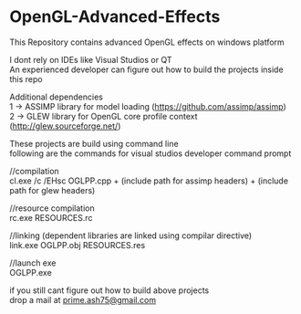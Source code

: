 # OpenGL-Advanced-Effects <br />
This Repository contains advanced OpenGL effects on windows platform <br />

I dont rely on IDEs like Visual Studios or QT  <br />
An experienced developer can figure out how to build the projects inside this repo <br />

Additional dependencies <br />
1 -> ASSIMP library for model loading (https://github.com/assimp/assimp) <br />
2 -> GLEW library for OpenGL core profile context (http://glew.sourceforge.net/) <br />

These projects are build using command line <br />
following are the commands for visual studios developer command prompt <br />

//compilation <br />
cl.exe /c /EHsc OGLPP.cpp + (include path for assimp headers) + (include path for glew headers) <br />

//resource compilation <br />
rc.exe RESOURCES.rc <br />

//linking (dependent libraries are linked using compilar directive) <br />
link.exe OGLPP.obj RESOURCES.res <br />

//launch exe  <br />
OGLPP.exe <br />

if you still cant figure out how to build above projects <br />
drop a mail at prime.ash75@gmail.com <br />
